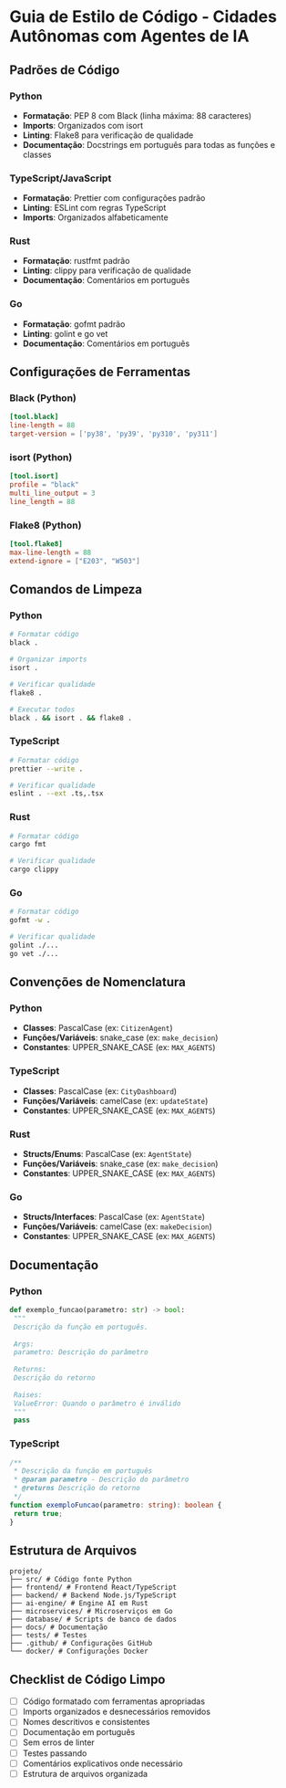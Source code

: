 # Guia de Estilo de Código - Cidades Autônomas com Agentes de IA

## Padrões de Código

### Python
- **Formatação**: PEP 8 com Black (linha máxima: 88 caracteres)
- **Imports**: Organizados com isort
- **Linting**: Flake8 para verificação de qualidade
- **Documentação**: Docstrings em português para todas as funções e classes

### TypeScript/JavaScript
- **Formatação**: Prettier com configurações padrão
- **Linting**: ESLint com regras TypeScript
- **Imports**: Organizados alfabeticamente

### Rust
- **Formatação**: rustfmt padrão
- **Linting**: clippy para verificação de qualidade
- **Documentação**: Comentários em português

### Go
- **Formatação**: gofmt padrão
- **Linting**: golint e go vet
- **Documentação**: Comentários em português

## Configurações de Ferramentas

### Black (Python)
```toml
[tool.black]
line-length = 88
target-version = ['py38', 'py39', 'py310', 'py311']
```

### isort (Python)
```toml
[tool.isort]
profile = "black"
multi_line_output = 3
line_length = 88
```

### Flake8 (Python)
```toml
[tool.flake8]
max-line-length = 88
extend-ignore = ["E203", "W503"]
```

## Comandos de Limpeza

### Python
```bash
# Formatar código
black .

# Organizar imports
isort .

# Verificar qualidade
flake8 .

# Executar todos
black . && isort . && flake8 .
```

### TypeScript
```bash
# Formatar código
prettier --write .

# Verificar qualidade
eslint . --ext .ts,.tsx
```

### Rust
```bash
# Formatar código
cargo fmt

# Verificar qualidade
cargo clippy
```

### Go
```bash
# Formatar código
gofmt -w .

# Verificar qualidade
golint ./...
go vet ./...
```

## Convenções de Nomenclatura

### Python
- **Classes**: PascalCase (ex: `CitizenAgent`)
- **Funções/Variáveis**: snake_case (ex: `make_decision`)
- **Constantes**: UPPER_SNAKE_CASE (ex: `MAX_AGENTS`)

### TypeScript
- **Classes**: PascalCase (ex: `CityDashboard`)
- **Funções/Variáveis**: camelCase (ex: `updateState`)
- **Constantes**: UPPER_SNAKE_CASE (ex: `MAX_AGENTS`)

### Rust
- **Structs/Enums**: PascalCase (ex: `AgentState`)
- **Funções/Variáveis**: snake_case (ex: `make_decision`)
- **Constantes**: UPPER_SNAKE_CASE (ex: `MAX_AGENTS`)

### Go
- **Structs/Interfaces**: PascalCase (ex: `AgentState`)
- **Funções/Variáveis**: camelCase (ex: `makeDecision`)
- **Constantes**: UPPER_SNAKE_CASE (ex: `MAX_AGENTS`)

## Documentação

### Python
```python
def exemplo_funcao(parametro: str) -> bool:
 """
 Descrição da função em português.
 
 Args:
 parametro: Descrição do parâmetro
 
 Returns:
 Descrição do retorno
 
 Raises:
 ValueError: Quando o parâmetro é inválido
 """
 pass
```

### TypeScript
```typescript
/**
 * Descrição da função em português
 * @param parametro - Descrição do parâmetro
 * @returns Descrição do retorno
 */
function exemploFuncao(parametro: string): boolean {
 return true;
}
```

## Estrutura de Arquivos

```
projeto/
├── src/ # Código fonte Python
├── frontend/ # Frontend React/TypeScript
├── backend/ # Backend Node.js/TypeScript
├── ai-engine/ # Engine AI em Rust
├── microservices/ # Microserviços em Go
├── database/ # Scripts de banco de dados
├── docs/ # Documentação
├── tests/ # Testes
├── .github/ # Configurações GitHub
└── docker/ # Configurações Docker
```

## Checklist de Código Limpo

- [ ] Código formatado com ferramentas apropriadas
- [ ] Imports organizados e desnecessários removidos
- [ ] Nomes descritivos e consistentes
- [ ] Documentação em português
- [ ] Sem erros de linter
- [ ] Testes passando
- [ ] Comentários explicativos onde necessário
- [ ] Estrutura de arquivos organizada
